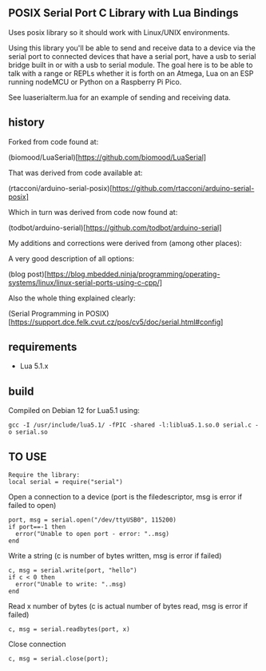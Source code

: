 ## POSIX Serial Port C Library with Lua Bindings
Uses posix library so it should work with Linux/UNIX environments.

Using this library you'll be able to send and receive data to a device via
the serial port to connected devices that have a serial port, have a usb to
serial bridge built in or with a usb to serial module.
The goal here is to be able to talk with a range or REPLs whether it is forth
on an Atmega, Lua on an ESP running nodeMCU or Python on a Raspberry Pi Pico.

See luaserialterm.lua for an example of sending and receiving data.

## history
Forked from code found at:

(biomood/LuaSerial)[https://github.com/biomood/LuaSerial]

That was derived from code available at:

(rtacconi/arduino-serial-posix)[https://github.com/rtacconi/arduino-serial-posix]

Which in turn was derived from code now found at:

(todbot/arduino-serial)[https://github.com/todbot/arduino-serial]

My additions and corrections were derived from (among other places):

A very good description of all options:

(blog post)[https://blog.mbedded.ninja/programming/operating-systems/linux/linux-serial-ports-using-c-cpp/]

Also the whole thing explained clearly:

(Serial Programming in POSIX)[https://support.dce.felk.cvut.cz/pos/cv5/doc/serial.html#config]

## requirements

* Lua 5.1.x

## build
Compiled on Debian 12 for Lua5.1 using:

    gcc -I /usr/include/lua5.1/ -fPIC -shared -l:liblua5.1.so.0 serial.c -o serial.so

## TO USE

    Require the library:
    local serial = require("serial")

Open a connection to a device (port is the filedescriptor, msg is error if failed to open)

    port, msg = serial.open("/dev/ttyUSB0", 115200)
    if port==-1 then
      error("Unable to open port - error: "..msg)
    end

Write a string (c is number of bytes written, msg is error if failed)

    c, msg = serial.write(port, "hello")
    if c < 0 then
      error("Unable to write: "..msg)
    end

Read x number of bytes (c is actual number of bytes read, msg is error if failed)

    c, msg = serial.readbytes(port, x)

Close connection

    c, msg = serial.close(port);

